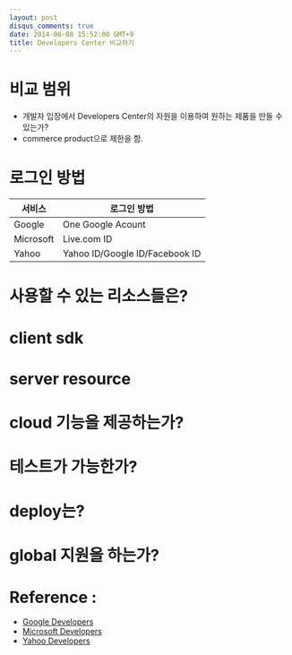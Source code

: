 ```yaml
---
layout: post
disqus_comments: true
date: 2014-06-08 15:52:00 GMT+9
title: Developers Center 비교하기 
---
```

# 비교 범위
- 개발자 입장에서 Developers Center의 자원을 이용하여 원하는 제품을 만들 수 있는가?
- commerce product으로 제한을 함.

# 로그인 방법

서비스 | 로그인 방법 
------------ | -------------
Google | One Google Acount
Microsoft | Live.com ID
Yahoo | Yahoo ID/Google ID/Facebook ID

# 사용할 수 있는 리소스들은?

# client sdk 

# server resource 

# cloud 기능을 제공하는가? 

# 테스트가 가능한가?

# deploy는?

# global 지원을 하는가? 


# Reference : 
* [Google Developers]( https://developers.skplanetx.com )
* [Microsoft Developers]( http://msdn.microsoft.com/dn271880 )
* [Yahoo Developers]( https://developer.yahoo.com )

